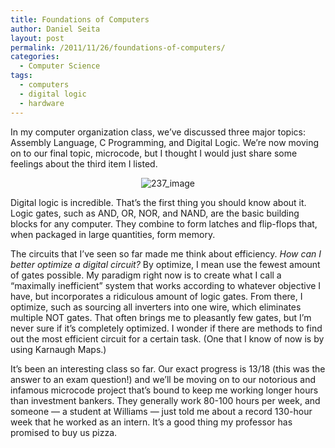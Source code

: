```yaml
---
title: Foundations of Computers
author: Daniel Seita
layout: post
permalink: /2011/11/26/foundations-of-computers/
categories:
  - Computer Science
tags:
  - computers
  - digital logic
  - hardware
---
```

In my computer organization class, we’ve discussed three major topics: Assembly Language, C
Programming, and Digital Logic. We’re now moving on to our final topic, microcode, but I thought I
would just share some feelings about the third item I listed.

<p style="text-align:center;"> <img src="{{site.url}}/assets/237.gif" alt="237_image"> </p>

Digital logic is incredible. That’s the first thing you should know about it. Logic gates, such as
AND, OR, NOR, and NAND, are the basic building blocks for any computer. They combine to form latches
and flip-flops that, when packaged in large quantities, form memory.

The circuits that I’ve seen so far made me think about efficiency. *How can I better optimize a
digital circuit?* By optimize, I mean use the fewest amount of gates possible. My paradigm right now
is to create what I call a “maximally inefficient” system that works according to whatever objective
I have, but incorporates a ridiculous amount of logic gates. From there, I optimize, such as
sourcing all inverters into one wire, which eliminates multiple NOT gates. That often brings me to
pleasantly few gates, but I’m never sure if it’s completely optimized. I wonder if there are methods
to find out the most efficient circuit for a certain task. (One that I know of now is by using
Karnaugh Maps.)

It’s been an interesting class so far. Our exact progress is 13/18 (this was the answer to an exam
question!) and we’ll be moving on to our notorious and infamous microcode project that’s bound to
keep me working longer hours than investment bankers. They generally work 80-100 hours per week, and
someone &#8212; a student at Williams &#8212; just told me about a record 130-hour week that he
worked as an intern. It’s a good thing my professor has promised to buy us pizza.

